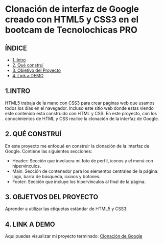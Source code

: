 # Clonación de interfaz de Google creado con HTML5 y CSS3 en el bootcam de Tecnolochicas PRO

## **ÍNDICE**
* [1. Intro](https://github.com/alodltg/clonacion_google/edit/main/README.md#%C3%ADndice)
* [2. Qué construí](https://github.com/alodltg/clonacion_google/edit/main/README.md#2-qu%C3%A9-constru%C3%AD)
* [3. Objetivo del Proyecto](https://github.com/alodltg/clonacion_google/edit/main/README.md#3-objetvos-del-proyecto)
* [4. Link a DEMO](https://github.com/alodltg/clonacion_google/edit/main/README.md#4-link-a-demo)

## 1.INTRO
HTML5 trabaja de la mano con CSS3 para crear páginas web que usamos todos los días en el navegador. Incluso este sitio web donde estas viendo este contenido esta construido con HTML y CSS. En este proyecto, con los conocimientos de HTML y CSS realice la clonación de la interfaz de Google. 

## 2. QUÉ CONSTRUÍ
En este proyecto me enfoqué en construir la clonación de la interfaz de Google. Contiene las siguientes secciones:

* Header: Sección que involucra mi foto de perfil, iconos y el menú con hipervinculos. 
* Main: Sección de contenedor para los elementos centrales de la página: logo, barra de búsqueda, iconos y botones. 
* Footer: Sección que incluye los hipervínculos al final de la página. 

## 3. OBJETVOS DEL PROYECTO
Aprender a utilizar las etiquetas estándar de HTML5 y CSS3.

## 4. LINK A DEMO
Aquí puedes visualizar mi proyecto terminado: [Clonación de Google](https://magenta-tapioca-c20b4f.netlify.app/)
